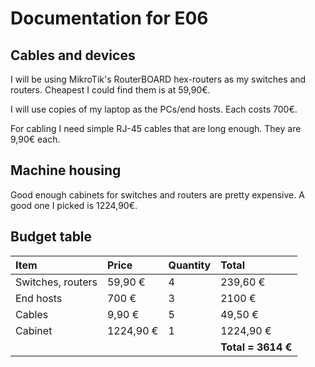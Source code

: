 # Documentation for E06

## Cables and devices
I will be using MikroTik's RouterBOARD hex-routers as my switches and routers. Cheapest I could find them is at 59,90€.

I will use copies of my laptop as the PCs/end hosts. Each costs 700€.

For cabling I need simple RJ-45 cables that are long enough. They are 9,90€ each.

## Machine housing
Good enough cabinets for switches and routers are pretty expensive. A good one I picked is 1224,90€.

## Budget table
| Item | Price | Quantity | Total |
| :--- | :--- | :--- | :--- |
| Switches, routers | 59,90 € | 4 | 239,60 € |
| End hosts | 700 € | 3 | 2100 € |
| Cables | 9,90 € | 5  | 49,50 € |
| Cabinet | 1224,90 € | 1 | 1224,90 € |
|||| **Total = 3614 €**|
